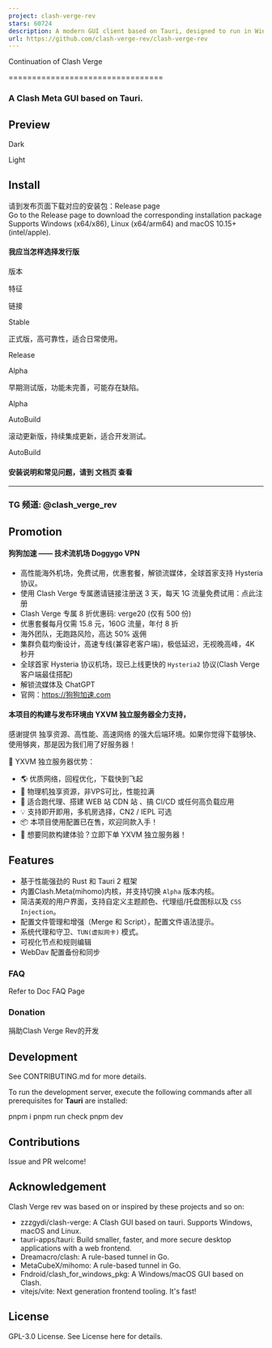 ```yaml
---
project: clash-verge-rev
stars: 60724
description: A modern GUI client based on Tauri, designed to run in Windows, macOS and Linux for tailored proxy experience
url: https://github.com/clash-verge-rev/clash-verge-rev
---
```


  
Continuation of Clash Verge  

=================================

### A Clash Meta GUI based on Tauri.

Preview
-------

Dark

Light

Install
-------

请到发布页面下载对应的安装包：Release page  
Go to the Release page to download the corresponding installation package  
Supports Windows (x64/x86), Linux (x64/arm64) and macOS 10.15+ (intel/apple).

#### 我应当怎样选择发行版

版本

特征

链接

Stable

正式版，高可靠性，适合日常使用。

Release

Alpha

早期测试版，功能未完善，可能存在缺陷。

Alpha

AutoBuild

滚动更新版，持续集成更新，适合开发测试。

AutoBuild

#### 安装说明和常见问题，请到 文档页 查看

* * *

### TG 频道: @clash\_verge\_rev

Promotion
---------

#### 狗狗加速 —— 技术流机场 Doggygo VPN

-   高性能海外机场，免费试用，优惠套餐，解锁流媒体，全球首家支持 Hysteria 协议。
-   使用 Clash Verge 专属邀请链接注册送 3 天，每天 1G 流量免费试用：点此注册
-   Clash Verge 专属 8 折优惠码: verge20 (仅有 500 份)
-   优惠套餐每月仅需 15.8 元，160G 流量，年付 8 折
-   海外团队，无跑路风险，高达 50% 返佣
-   集群负载均衡设计，高速专线(兼容老客户端)，极低延迟，无视晚高峰，4K 秒开
-   全球首家 Hysteria 协议机场，现已上线更快的 `Hysteria2` 协议(Clash Verge 客户端最佳搭配)
-   解锁流媒体及 ChatGPT
-   官网：https://狗狗加速.com

#### 本项目的构建与发布环境由 YXVM 独立服务器全力支持，

感谢提供 独享资源、高性能、高速网络 的强大后端环境。如果你觉得下载够快、使用够爽，那是因为我们用了好服务器！

🧩 YXVM 独立服务器优势：

-   🌎 优质网络，回程优化，下载快到飞起
-   🔧 物理机独享资源，非VPS可比，性能拉满
-   🧠 适合跑代理、搭建 WEB 站 CDN 站 、搞 CI/CD 或任何高负载应用
-   💡 支持即开即用，多机房选择，CN2 / IEPL 可选
-   📦 本项目使用配置已在售，欢迎同款入手！
-   🎯 想要同款构建体验？立即下单 YXVM 独立服务器！

Features
--------

-   基于性能强劲的 Rust 和 Tauri 2 框架
-   内置Clash.Meta(mihomo)内核，并支持切换 `Alpha` 版本内核。
-   简洁美观的用户界面，支持自定义主题颜色、代理组/托盘图标以及 `CSS Injection`。
-   配置文件管理和增强（Merge 和 Script），配置文件语法提示。
-   系统代理和守卫、`TUN(虚拟网卡)` 模式。
-   可视化节点和规则编辑
-   WebDav 配置备份和同步

### FAQ

Refer to Doc FAQ Page

### Donation

捐助Clash Verge Rev的开发

Development
-----------

See CONTRIBUTING.md for more details.

To run the development server, execute the following commands after all prerequisites for **Tauri** are installed:

pnpm i
pnpm run check
pnpm dev

Contributions
-------------

Issue and PR welcome!

Acknowledgement
---------------

Clash Verge rev was based on or inspired by these projects and so on:

-   zzzgydi/clash-verge: A Clash GUI based on tauri. Supports Windows, macOS and Linux.
-   tauri-apps/tauri: Build smaller, faster, and more secure desktop applications with a web frontend.
-   Dreamacro/clash: A rule-based tunnel in Go.
-   MetaCubeX/mihomo: A rule-based tunnel in Go.
-   Fndroid/clash\_for\_windows\_pkg: A Windows/macOS GUI based on Clash.
-   vitejs/vite: Next generation frontend tooling. It's fast!

License
-------

GPL-3.0 License. See License here for details.
